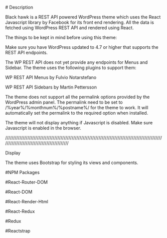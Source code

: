 <p># Description</p>
<p>Black hawk is a REST API powered WordPress theme which uses the React Javascript library by Facebook for its front end rendering. All the data is fetched using WordPress REST API and rendered using React.</p>
<p>The things to be kept in mind before using this theme:</p>
<p>Make sure you have WordPress updated to 4.7 or higher that supports the REST API endpoints.</p>
<p>The WP REST API does not yet provide any endpoints for Menus and Sidebar. The theme uses the following plugins to support them:</p>
<p>WP REST API Menus by Fulvio Notarstefano</p>
<p>WP REST API Sidebars by Martin Pettersson</p>
<p>The theme does not support all the permalink options provided by the WordPress admin panel. The permalink need to be set to /%year%/%monthnum%/%postname%/ for the theme to work. It will automatically set the permalink to the required option when installed.</p>
<p>The theme will not display anything if Javascript is disabled. Make sure Javascript is enabled in the browser.</p>
<p>///////////////////////////////////////////////////////////////////////////////////////////////////////////////////////////////////////////</p>
<p>Display</p>
<p>The theme uses Bootstrap for styling its views and components.</p>
<p>#NPM Packages</p>
<p>#React-Router-DOM</p>
<p>#React-DOM</p>
<p>#React-Render-Html</p>
<p>#React-Redux</p>
<p>#Redux</p>
<p>#Reactstrap</p>
<p><br></p>
